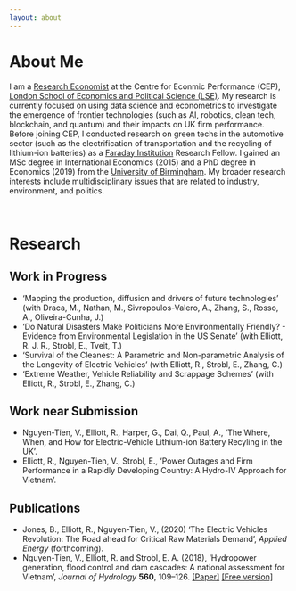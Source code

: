 ```yaml
---
layout: about 
---
```


# About Me
I am a [Research Economist](https://cep.lse.ac.uk/_new/staff/person.asp?id=10783) at the Centre for Econmic Performance (CEP), [London School of Economics and Political Science (LSE)](https://www.lse.ac.uk). My research is currently focused on using data science and econometrics to investigate the emergence of frontier technologies (such as AI, robotics, clean tech, blockchain, and quantum) and their impacts on UK firm performance. Before joining CEP, I conducted research on green techs in the automotive sector (such as the electrification of transportation and the recycling of lithium-ion batteries) as a [Faraday Institution](https://faraday.ac.uk/) Research Fellow. I gained an MSc degree in International Economics (2015) and a PhD degree in Economics (2019) from the [University of Birmingham](https://www.birmingham.ac.uk). My broader research interests include multidisciplinary issues that are related to industry, environment, and politics.

<br/>

# Research
## Work in Progress
* ‘Mapping the production, diffusion and drivers of future technologies’ (with Draca, M., Nathan, M., Sivropoulos-Valero, A., Zhang, S., Rosso, A., Oliveira-Cunha, J.)
*	‘Do Natural Disasters Make Politicians More Environmentally Friendly? - Evidence from Environmental Legislation in the US Senate’ (with Elliott, R. J. R., Strobl, E., Tveit, T.)
*	‘Survival of the Cleanest: A Parametric and Non-parametric Analysis of the Longevity of Electric Vehicles’ (with Elliott, R., Strobl, E., Zhang, C.)
* ‘Extreme Weather, Vehicle Reliability and Scrappage Schemes’ (with Elliott, R., Strobl, E., Zhang, C.)

## Work near Submission
* Nguyen-Tien, V., Elliott, R., Harper, G., Dai, Q., Paul, A., ‘The Where, When, and How for Electric-Vehicle Lithium-ion Battery Recyling in the UK’.
* Elliott, R., Nguyen-Tien, V., Strobl, E., ‘Power Outages and Firm Performance in a Rapidly Developing Country: A Hydro-IV Approach for Vietnam’.

## Publications
* Jones, B., Elliott, R., Nguyen-Tien, V., (2020) ‘The Electric Vehicles Revolution:  The Road ahead for Critical Raw Materials Demand’, *Applied Energy* (forthcoming).
* Nguyen-Tien, V., Elliott, R. and Strobl, E. A. (2018), ‘Hydropower generation, flood control and dam cascades: A national assessment for Vietnam’, *Journal of Hydrology* **560**, 109–126. [[Paper]](https://doi.org/10.1016/j.jhydrol.2018.02.063) [[Free version]](https://research.birmingham.ac.uk/portal/files/48521145/Nguyen_Tien_et_al_Hydropower_generation_Journal_of_Hydrology_2018.pdf)
<br/>
